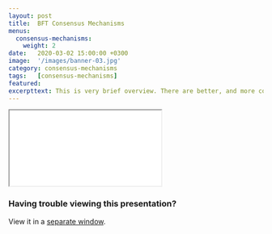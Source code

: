 ```yaml
---
layout: post
title:  BFT Consensus Mechanisms
menus:
  consensus-mechanisms:
    weight: 2
date:   2020-03-02 15:00:00 +0300
image:  '/images/banner-03.jpg'
category: consensus-mechanisms
tags:   [consensus-mechanisms]
featured:
excerpttext: This is very brief overview. There are better, and more complete introductions out there
---
```


<iframe class="tlu-iframe" src="/images/consensus-mechanisms/bft-consensusmechanisms/PITCHME.html"></iframe>

### Having trouble viewing this presentation?

View it in a [separate window](/images/consensus-mechanisms/bft-consensusmechanisms/PITCHME.html).
